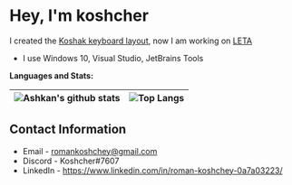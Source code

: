 # Hey, I'm koshcher
I created the [Koshak keyboard layout](https://koshcher.github.io/koshak-layout), now I am working on [LETA](https://github.com/Koshcher/LETA)
- I use Windows 10, Visual Studio, JetBrains Tools

**Languages and Stats:**

| ![Ashkan's github stats](https://github-readme-stats.vercel.app/api?username=Koshcher&show_icons=true&hide=contribs,issues&bg_color=30,e96443,904e95&title_color=fff&text_color=fff) | ![Top Langs](https://github-readme-stats.vercel.app/api/top-langs/?username=Koshcher&theme=dracula&layout=compact&bg_color=30,e96443,904e95&title_color=fff&text_color=fff) |
| ------------- | ------------- |

## Contact Information
- Email - romankoshchey@gmail.com
- Discord - Koshcher#7607
- LinkedIn - https://www.linkedin.com/in/roman-koshchey-0a7a03223/
